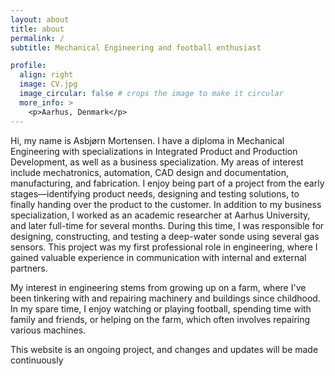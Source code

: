 ```yaml
---
layout: about
title: about
permalink: /
subtitle: Mechanical Engineering and football enthusiast

profile:
  align: right
  image: CV.jpg
  image_circular: false # crops the image to make it circular
  more_info: >
    <p>Aarhus, Denmark</p>
---
```


Hi, my name is Asbjørn Mortensen. I have a diploma in Mechanical Engineering with specializations in Integrated Product and Production Development, as well as a business specialization. My areas of interest include mechatronics, automation, CAD design and documentation, manufacturing, and fabrication. I enjoy being part of a project from the early stages—identifying product needs, designing and testing solutions, to finally handing over the product to the customer. In addition to my business specialization, I worked as an academic researcher at Aarhus University, and later full-time for several months. During this time, I was responsible for designing, constructing, and testing a deep-water sonde using several gas sensors. This project was my first professional role in engineering, where I gained valuable experience in communication with internal and external partners.

My interest in engineering stems from growing up on a farm, where I've been tinkering with and repairing machinery and buildings since childhood. In my spare time, I enjoy watching or playing football, spending time with family and friends, or helping on the farm, which often involves repairing various machines.

This website is an ongoing project, and changes and updates will be made continuously
